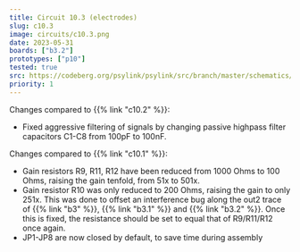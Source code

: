 ```yaml
---
title: Circuit 10.3 (electrodes)
slug: c10.3
image: circuits/c10.3.png
date: 2023-05-31
boards: ["b3.2"]
prototypes: ["p10"]
tested: true
src: https://codeberg.org/psylink/psylink/src/branch/master/schematics/electrode_module3.3/electrode_module3.3.kicad_sch
priority: 1
---
```


Changes compared to {{% link "c10.2" %}}:

- Fixed aggressive filtering of signals by changing passive highpass filter capacitors C1-C8 from 100pF to 100nF.

Changes compared to {{% link "c10.1" %}}:

- Gain resistors R9, R11, R12 have been reduced from 1000 Ohms to 100 Ohms, raising the gain tenfold, from 51x to 501x.
- Gain resistor R10 was only reduced to 200 Ohms, raising the gain to only 251x. This was done to offset an interference bug along the out2 trace of {{% link "b3" %}}, {{% link "b3.1" %}} and {{% link "b3.2" %}}.  Once this is fixed, the resistance should be set to equal that of R9/R11/R12 once again.
- JP1-JP8 are now closed by default, to save time during assembly
